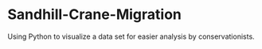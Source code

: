 # Sandhill-Crane-Migration
Using Python to visualize a data set for easier analysis by conservationists.
